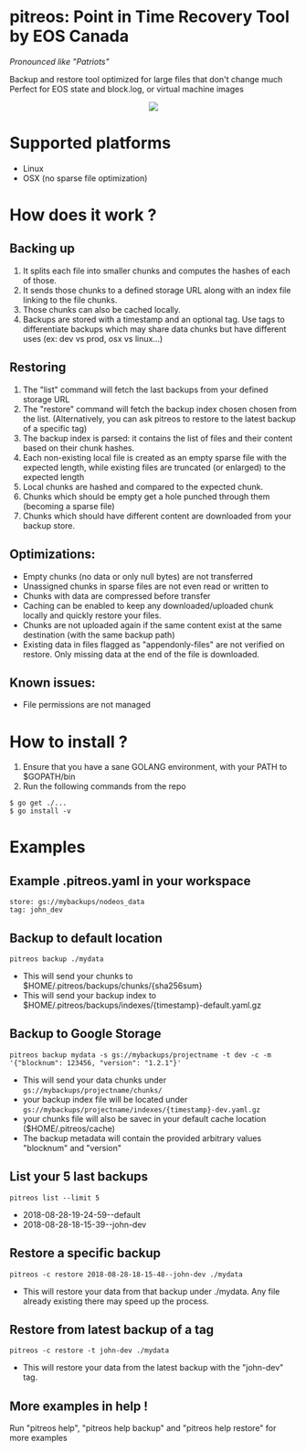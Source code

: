 # pitreos: Point in Time Recovery Tool by EOS Canada
_Pronounced like "Patriots"_

Backup and restore tool optimized for large files that don't change much
Perfect for EOS state and block.log, or virtual machine images

<p align="center">
  <img src="https://eoscanada.github.io/terminal/pitreos_term.svg">
</p>

# Supported platforms

* Linux
* OSX (no sparse file optimization)

# How does it work ?
## Backing up
1. It splits each file into smaller chunks and computes the hashes of each of those.
2. It sends those chunks to a defined storage URL along with an index file linking to the file chunks.
3. Those chunks can also be cached locally.
4. Backups are stored with a timestamp and an optional tag. Use tags to differentiate backups which may share data chunks but have different uses (ex: dev vs prod, osx vs linux...)

## Restoring
1. The "list" command will fetch the last backups from your defined storage URL
2. The "restore" command will fetch the backup index chosen chosen from the list. (Alternatively, you can ask pitreos to restore to the latest backup of a specific tag)
3. The backup index is parsed: it contains the list of files and their content based on their chunk hashes. 
4. Each non-existing local file is created as an empty sparse file with the expected length, while existing files are truncated (or enlarged) to the expected length
5. Local chunks are hashed and compared to the expected chunk.
6. Chunks which should be empty get a hole punched through them (becoming a sparse file)
7. Chunks which should have different content are downloaded from your backup store.

## Optimizations:
* Empty chunks (no data or only null bytes) are not transferred
* Unassigned chunks in sparse files are not even read or written to
* Chunks with data are compressed before transfer
* Caching can be enabled to keep any downloaded/uploaded chunk locally and quickly restore your files.
* Chunks are not uploaded again if the same content exist at the same destination (with the same backup path)
* Existing data in files flagged as "appendonly-files" are not verified on restore. Only missing data at the end of the file is downloaded.

## Known issues:
* File permissions are not managed

# How to install ?

1. Ensure that you have a sane GOLANG environment, with your PATH to $GOPATH/bin
2. Run the following commands from the repo
```
$ go get ./...
$ go install -v
```

# Examples

## Example .pitreos.yaml in your workspace

```# $HOME/myproject/.pitreos.yaml
store: gs://mybackups/nodeos_data
tag: john_dev
```

## Backup to default location

```pitreos backup ./mydata```
* This will send your chunks to $HOME/.pitreos/backups/chunks/{sha256sum}
* This will send your backup index to $HOME/.pitreos/backups/indexes/{timestamp}-default.yaml.gz

## Backup to Google Storage

```pitreos backup mydata -s gs://mybackups/projectname -t dev -c -m '{"blocknum": 123456, "version": "1.2.1"}'```
* This will send your data chunks under `gs://mybackups/projectname/chunks/`
* your backup index file will be located under `gs://mybackups/projectname/indexes/{timestamp}-dev.yaml.gz`
* your chunks file will also be savec in your default cache location ($HOME/.pitreos/cache)
* The backup metadata will contain the provided arbitrary values "blocknum" and "version"

## List your 5 last backups
```pitreos list --limit 5```
* 2018-08-28-19-24-59--default
* 2018-08-28-18-15-39--john-dev

## Restore a specific backup
```pitreos -c restore 2018-08-28-18-15-48--john-dev ./mydata```
* This will restore your data from that backup under ./mydata. Any file already existing there may speed up the process.

## Restore from latest backup of a tag
```pitreos -c restore -t john-dev ./mydata```
* This will restore your data from the latest backup with the "john-dev" tag.

## More examples in help !
Run "pitreos help", "pitreos help backup" and "pitreos help restore" for more examples

